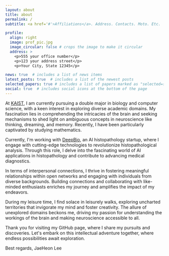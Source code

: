 ```yaml
---
layout: about
title: about
permalink: /
subtitle: <a href='#'>Affiliations</a>. Address. Contacts. Moto. Etc.

profile:
  align: right
  image: prof_pic.jpg
  image_circular: false # crops the image to make it circular
  address: >
    <p>555 your office number</p>
    <p>123 your address street</p>
    <p>Your City, State 12345</p>

news: true  # includes a list of news items
latest_posts: true  # includes a list of the newest posts
selected_papers: true # includes a list of papers marked as "selected={true}"
social: true  # includes social icons at the bottom of the page
---
```


At [KAIST](http://kaist.ac.kr), I am currently pursuing a double major in biology and computer science, with a keen interest in exploring diverse academic domains. My fascination lies in comprehending the intricacies of the brain and seeking mechanisms to shed light on ambiguous concepts in neuroscience like thinking, dreaming, and memory. Recently, I have been particularly captivated by studying mathematics.

Currently, I'm working with [DeepBio](http://deepbio.co.kr), an AI histopathology startup, where I engage with cutting-edge technologies to revolutionize histopathological analysis. Through this role, I delve into the fascinating world of AI applications in histopathology and contribute to advancing medical diagnostics.

In terms of interpersonal connections, I thrive in fostering meaningful relationships within open networks and engaging with individuals from diverse backgrounds. Building connections and collaborating with like-minded enthusiasts enriches my journey and amplifies the impact of my endeavors.

During my leisure time, I find solace in leisurely walks, exploring uncharted territories that invigorate my mind and foster creativity. The allure of unexplored domains beckons me, driving my passion for understanding the workings of the brain and making neuroscience accessible to all.

Thank you for visiting my GitHub page, where I share my pursuits and discoveries. Let's embark on this intellectual adventure together, where endless possibilities await exploration.

Best regards, JaeHeon Lee